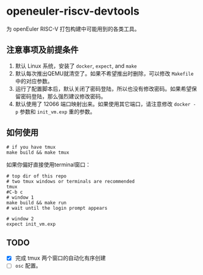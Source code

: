 # openeuler-riscv-devtools

为 openEuler RISC-V 打包构建中可能用到的各类工具。

## 注意事项及前提条件

1. 默认 Linux 系统，安装了 `docker`, `expect`, and `make`
2. 默认每次推出QEMU就清空了。如果不希望推出时删除，可以修改 `Makefile` 中的对应参数。
3. 运行了配置脚本后，默认关闭了密码登陆，所以也没有修改密码。如果希望保留密码登陆，那么强烈建议修改密码。
4. 默认使用了 12066 端口映射出来。如果使用其它端口，请注意修改 `docker -p` 参数和 `init_vm.exp` 重的参数。

## 如何使用

```
# if you have tmux
make build && make tmux
```

如果你偏好直接使用terminal窗口：
```
# top dir of this repo
# two tmux windows or terminals are recommended
tmux
#C-b c
# window 1
make build && make run
# wait until the login prompt appears

# window 2
expect init_vm.exp
```

## TODO
- [x] 完成 tmux 两个窗口的自动化有序创建
- [ ] `osc` 配置。
